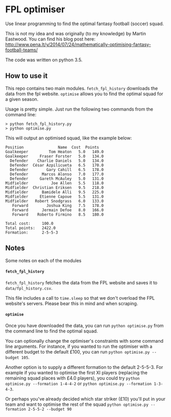 # FPL optimiser

Use linear programming to find the optimal fantasy football (soccer) squad.

This is not my idea and was originally (to my knowledge) by Martin Eastwood. You can find his blog post here: http://www.pena.lt/y/2014/07/24/mathematically-optimising-fantasy-football-teams/

The code was written on python 3.5.

## How to use it

This repo contains two main modules. `fetch_fpl_history` downloads the data from the fpl website. `optimise` allows you to find the optimal squad for a given season.

Usage is pretty simple. Just run the following two commands from the command line:
```
> python fetch_fpl_history.py
> python optimise.py
```

This will output an optimised squad, like the example below:
```
Position               Name  Cost  Points
Goalkeeper         Tom Heaton   5.0   149.0
Goalkeeper     Fraser Forster   5.0   134.0
  Defender    Charlie Daniels   5.0   134.0
  Defender  César Azpilicueta   6.5   170.0
  Defender        Gary Cahill   6.5   178.0
  Defender      Marcos Alonso   7.0   177.0
  Defender     Gareth McAuley   5.0   131.0
Midfielder          Joe Allen   5.5   118.0
Midfielder  Christian Eriksen   9.5   218.0
Midfielder      Bamidele Alli   9.5   225.0
Midfielder     Etienne Capoue   5.5   131.0
Midfielder   Robert Snodgrass   6.0   133.0
   Forward        Joshua King   7.5   178.0
   Forward      Jermain Defoe   8.0   166.0
   Forward    Roberto Firmino   8.5   180.0

Total cost:     100.0
Total points:   2422.0
Formation:      2-5-5-3
```

## Notes

Some notes on each of the modules

#### `fetch_fpl_history`

`fetch_fpl_history` fetches the data from the FPL website and saves it to `data/fpl_history.csv`.

This file includes a call to `time.sleep` so that we don't overload the FPL website's servers. Please bear this in mind and when scraping.

#### `optimise`

Once you have downloaded the data, you can run `python optimise.py` from the command line to find the optimal squad.

You can optionally change the optimiser's constraints with some command line arguments. For instance, if you wanted to run the optimiser with a different budget to the default £100, you can run `python optimise.py --budget 105`.

Another option is to supply a different formation to the default 2-5-5-3. For example if you wanted to optimise the first XI players (replacing the remaining squad places with £4.0 players), you could try `python optimise.py --formation 1-4-4-2` or `python optimise.py --formation 1-3-4-3`.

Or perhaps you've already decided which star striker (£10) you'll put in your team and want to optimise the rest of the squad `python optimise.py --formation 2-5-5-2 --budget 90`
